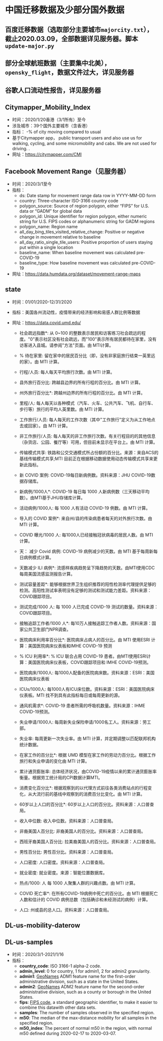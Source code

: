 # 中国迁移数据及少部分国外数据

## 百度迁移数据（选取部分主要城市`majorcity.txt`），截止2020.03.09，全部数据详见服务器。脚本`update-major.py`

## 部分全球航班数据（主要集中北美），`opensky_flight`，数据文件过大，详见服务器

## 谷歌人口流动性报告，详见服务器

## Citymapper_Mobility_Index
- 时间：2020/1/20香港（3/1所有）至今
- 涉及城市：39个国外主要城市（含香港）
- 指标：
    -% of city moving compared to usual
- 基于Citymapper app， public transport users and also use us for walking, cycling, and some micromobility and cabs. We are not used for driving. .
- 网址：https://citymapper.com/CMI

## Facebook Movement Range（见服务器）
- 时间：2020/3/1至今
- 指标：
    - ds: Date stamp for movement range data row in YYYY-MM-DD form
    - country: Three-character ISO-3166 country code
    - polygon_source: Source of region polygon, either “FIPS” for U.S. data or “GADM” for global data
    - polygon_id: Unique identifier for region polygon, either numeric string for U.S. FIPS codes or alphanumeric string for GADM regions
    - polygon_name: Region name
    - all_day_bing_tiles_visited_relative_change: Positive or negative change in movement relative to baseline
    - all_day_ratio_single_tile_users: Positive proportion of users staying put within a single location
    - baseline_name: When baseline movement was calculated pre-COVID-19
    - baseline_type: How baseline movement was calculated pre-COVID-19
- 网址：https://data.humdata.org/dataset/movement-range-maps

## state
- 时间：01/01/2020-12/31/2020
- 指标：美国各州流动性，疫情带来的经济影响和易感人群比例等数据
- 网址：https://data.covid.umd.edu/


    - 社会疏远指数*:	从 0~100 的整数表示居民和访客练习社会疏远的程度。"0"表示社区没有社会疏远，而"100"表示所有居民都待在家里，没有访客进入县城。请参阅"方法"页面。由 MTI计算。
    - % 待在家里:	留在家中的居民百分比（即，没有非家庭旅行结束一英里远的家）。由 MTI 计算。
    - 行程/人员:	                每人每天平均旅行次数。由 MTI 计算。
    - 县外旅行百分比:	跨越县边界的所有行程的百分比。由 MTI 计算。
    - 州外旅行百分比*:	跨越州边界的所有行程的百分比。由 MTI 计算。
    - 里程/人:	                每人每天以各种模式（汽车、火车、公共汽车、飞机、自行车、步行等）旅行的平均人英里数。由 MTI 计算。
    - 工作旅行/人员:	每人每天的工作次数（其中"工作旅行"定义为从工作地点去或回家）。由 MTI 计算。
    - 非工作旅行/人员:	每人每天的非工作旅行次数。有关行程目的的其他信息（杂货店、公园、餐厅等）可用，但目前未显示在平台上。由 MTI 计算。
    - 传输模式共享:	铁路和公交交通模式所占份额的百分比。来源：来自ACS的基线传输模式共享;MTI 目前正在根据移动数据使用动态传输模式共享来更新此指标。

    - 新 COVID 案例:	COVID-19每日新病例数。资料来源：JHU COVID-19数据存储库。
    - 新病例/1000人*:	COVID-19 每日每 1000 人新病例数（三天移动平均数）。由MTI基于JHU存储库计算。
    - 活动病例/1000人:	每 1000 人有活动 COVID-19 例数。由 MTI 计算。
    - 导入的 COVID 案例*:	来自州/县的传染病患者每天的对外旅行次数。由 MTI 计算。
    - COVID 曝光/1000 人:	每1000人已经接触冠状病毒的居民人数。由 MTI 计算。
    - 天： 减少 Covid 病例:	COVID-19 病例减少的天数。由 MTI 基于每周新每日病例模式计算。
    - 天数减少 ILI 病例*:	流感样疾病趋势呈下降趋势的天数。由MTI使用CDC每周美国流感监测报告计算。
    - 测试容量差距*:	能够根据世界卫生组织推荐的阳性检测率代理提供足够的检测。高阳性测试率表明没有足够的测试和测试能力差距。资料来源：COVID跟踪项目。
    - 测试完成/1000 人:	每 1000 人已完成 COVID-19 测试的数量。资料来源：COVID跟踪项目。
    - 接触追踪工作者/1000 人*:	每10万人接触追踪工作者人数。资料来源：国家公共卫生部门NPR调查。
    - 医院病床利用率百分比*:	医院病床占病人的百分比。由 MTI 使用ESRI 计算：美国医院病床仪表板和IMHE COVID-19 预测
    - % ICU 利用率*:	% ICU 联合占用 COVID-19 患者。由MTI使用ESRI计算：美国医院病床仪表板，COVID跟踪项目和 IMHE COVID-19预测。
    - 医院病床/1000人:	每1000人配备的医院病床数。资料来源：ESRI：美国医院病床仪表板
    - ICUs/1000人:	每1000人有ICU床位数。资料来源：ESRI：美国医院病床仪表板。MTI 找不到具有此指标每日或每周更新的源。
    - 通风机需求*:	COVID-19 患者所需的呼吸机数量。资料来源：IHME COVID-19预测。

    - 失业申请/1000人:	每周新失业保险申请/1000名工人。资料来源：劳工部。
    - 失业率:	                每周更新一次失业率。由 MTI 计算，并定期调整以匹配联邦机构统计数据。
    - 在家工作的百分比*:	根据 UMD 模型在家工作的劳动力百分比。根据工作旅行和失业申请的变化由 MTI 计算。
    - 累计通货膨胀率:	总体经济状况，由COVID-19疫情以来的累计通货膨胀率衡量。根据劳工统计局的CPI数据计算MTI。
    - 消费变化百分比*:	根据观察到的以代理方式前往各类消费站点的行程变化，从大流行前的基线中观察到的消费百分比变化。由 MTI 计算。

    - 60岁以上人口的百分比*:	60岁以上人口的百分比。资料来源：人口普查局。
    - 收入中位数:	收入中位数。资料来源：人口普查局。
    - 非裔美国人百分比:	非裔美国人的百分比。资料来源：人口普查局。
    - 西班牙裔美国人百分比:	拉美裔美国人的百分比。资料来源：人口普查局。
    - 男性百分比:	男性百分比。资料来源：人口普查局。
    - 人口密度:		人口密度。资料来源：人口普查局。
    - 就业密度:		就业密度。来源：智能位置数据库。
    - 热点/1000: 人	每 1000 人聚集人群的兴趣点数。由 MTI 计算。
    - COVID 死亡率*:	在所有COVID-19病例中死亡的百分比。由 MTI 根据死亡人数和估计的 COVID 病例总数（包括确诊和未经测试的病例）计算。
    - 人口:	                州或县的总人口。资料来源：人口普查局。
    
## DL-us-mobility-daterow
## DL-us-samples
- 时间：2020/3/1-2021/1/16
- 指标：
    - **country_code**: ISO 3166-1 alpha-2 code.
    - **admin_level**: 0 for country, 1 for admin1, 2 for admin2 granularity.
    - **admin1**: [GeoNames](https://www.geonames.org/) ADM1 feature name for the first-order administrative division, such as a state in the United States.
    - **admin2**: [GeoNames](https://www.geonames.org/) ADM2 feature name for the second-order administrative division, such as a county or borough in the United States.
    - **fips**: [FIPS code](https://www.census.gov/quickfacts/fact/note/US/fips), a standard geographic identifier, to make it easier to combine this datawith other data sets.
    - **samples**: The number of samples observed in the specified region.
    - **m50**: The median of the max-distance mobility for all samples in the specified region.
    - **m50_index**: The percent of normal m50 in the region, with normal m50 defined during 2020-02-17 to 2020-03-07.
